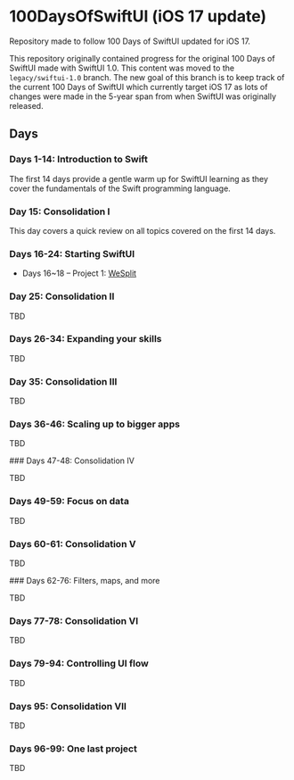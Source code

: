 
# 100DaysOfSwiftUI (iOS 17 update)

Repository made to follow 100 Days of SwiftUI updated for iOS 17.

This repository originally contained progress for the original 100 Days of SwiftUI made with SwiftUI 1.0. This content was moved to the `legacy/swiftui-1.0` branch. The new goal of this branch is to keep track of the current 100 Days of SwiftUI which currently target iOS 17 as lots of changes were made in the 5-year span from when SwiftUI was originally released.

## Days

### Days 1-14: Introduction to Swift

The first 14 days provide a gentle warm up for SwiftUI learning as they cover the fundamentals of the Swift programming language. 

### Day 15: Consolidation I

This day covers a quick review on all topics covered on the first 14 days.

### Days 16-24: Starting SwiftUI

- Days 16~18 – Project 1: [WeSplit](Days/WeSplit)

### Day 25: Consolidation II

TBD

### Days 26-34: Expanding your skills

TBD

### Day 35: Consolidation III

TBD

### Days 36-46: Scaling up to bigger apps

TBD

### Days 47-48: Consolidation IV

TBD

### Days 49-59: Focus on data

TBD 

### Days 60-61: Consolidation V

TBD

### Days 62-76: Filters, maps, and more

TBD 

### Days 77-78: Consolidation VI

TBD

### Days 79-94: Controlling UI flow

TBD
 

### Days 95: Consolidation VII

TBD

### Days 96-99: One last project

TBD